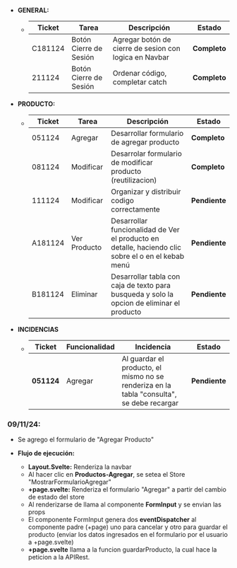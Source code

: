 - **GENERAL:**

  - | Ticket  | Tarea                  | Descripción                                            | Estado       |
    | ------- | ---------------------- | ------------------------------------------------------ | ------------ |
    | C181124 | Botón Cierre de Sesión | Agregar botón de cierre de sesion con logica en Navbar | **Completo** |
    | 211124  | Botón Cierre de Sesión | Ordenar código, completar catch                        | **Completo** |

- **PRODUCTO:**

  - | Ticket  | Tarea        | Descripción                                                                                        | Estado        |
    | ------- | ------------ | -------------------------------------------------------------------------------------------------- | ------------- |
    | 051124  | Agregar      | Desarrollar formulario de agregar producto                                                         | **Completo**  |
    | 081124  | Modificar    | Desarrolar formulario de modificar producto (reutilizacion)                                        | **Completo**  |
    | 111124  | Modificar    | Organizar y distribuir codigo correctamente                                                        | **Pendiente** |
    | A181124 | Ver Producto | Desarrollar funcionalidad de Ver el producto en detalle, haciendo clic sobre el o en el kebab menú | **Pendiente** |
    | B181124 | Eliminar     | Desarrollar tabla con caja de texto para busqueda y solo la opcion de eliminar el producto         | **Pendiente** |

- **INCIDENCIAS**

  - | Ticket     | Funcionalidad | Incidencia                                                                                | Estado        |
    | ---------- | ------------- | ----------------------------------------------------------------------------------------- | ------------- |
    | **051124** | Agregar       | Al guardar el producto, el mismo no se renderiza en la tabla "consulta", se debe recargar | **Pendiente** |

### **09/11/24:**

- Se agrego el formulario de "Agregar Producto"
- **Flujo de ejecución:**

  - **Layout.Svelte:** Renderiza la navbar
  - Al hacer clic en **Productos-Agregar**, se setea el Store "MostrarFormularioAgregar"
  - **+page.svelte:** Renderiza el formulario "Agregar" a partir del cambio de estado del store
  - Al renderizarse de llama al componente **FormInput** y se envian las props
  - El componente FormInput genera dos **eventDispatcher** al componente padre (+page) uno para cancelar y otro para guardar el producto (enviar los datos ingresados en el formulario por el usuario a +page.svelte)
  - **+page.svelte** llama a la funcion guardarProducto, la cual hace la peticion a la APIRest.

